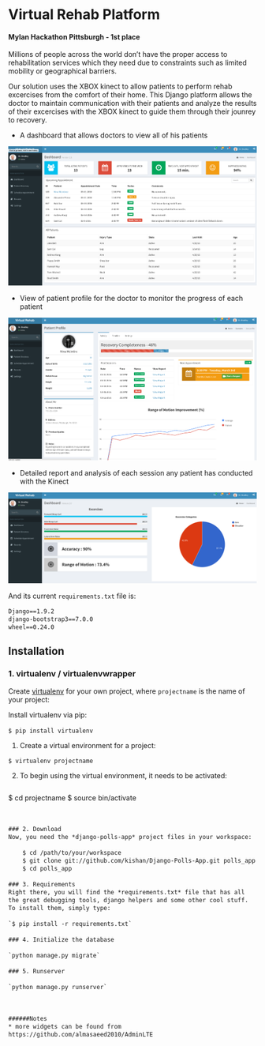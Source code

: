 # Virtual Rehab Platform
#### Mylan Hackathon Pittsburgh - 1st place

Millions of people across the world don’t have the proper access to rehabilitation services which they need due 
to constraints such as limited mobility or geographical barriers.

Our solution uses the XBOX kinect to allow patients to perform rehab excercises from the comfort of their home. 
This Django platform allows the doctor to maintain communication with their patients and analyze the results of their
excercises with the XBOX kinect to guide them through their jounrey to recovery. 

* A dashboard that allows doctors to view all of his patients

![alt text](screenshots/dashboard.png "Description goes here")


* View of patient profile for the doctor to monitor the progress of each patient

![alt text](screenshots/patient.png "Description goes here")

* Detailed report and analysis of each session any patient has conducted with the Kinect

![alt text](screenshots/session.png "Description goes here")


And its current `requirements.txt` file is:

```
Django==1.9.2
django-bootstrap3==7.0.0
wheel==0.24.0
```

## Installation

### 1. virtualenv / virtualenvwrapper
Create [virtualenv](http://www.virtualenv.org/) for your own project, where `projectname` is the name of your project:

Install virtualenv via pip:

`$ pip install virtualenv`

1. Create a virtual environment for a project:
  ```
 $ virtualenv projectname
```
 
2. To begin using the virtual environment, it needs to be activated:
   ```
  $ cd projectname
  $ source bin/activate
```


### 2. Download
Now, you need the *django-polls-app* project files in your workspace:

    $ cd /path/to/your/workspace
    $ git clone git://github.com/kishan/Django-Polls-App.git polls_app
    $ cd polls_app

### 3. Requirements
Right there, you will find the *requirements.txt* file that has all the great debugging tools, django helpers and some other cool stuff. To install them, simply type:

`$ pip install -r requirements.txt`

### 4. Initialize the database

`python manage.py migrate`

### 5. Runserver

`python manage.py runserver`



######Notes
* more widgets can be found from https://github.com/almasaeed2010/AdminLTE
